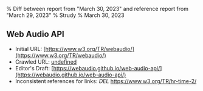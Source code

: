% Diff between report from "March 30, 2023" and reference report from "March 29, 2023"
% Strudy
% March 30, 2023

## Web Audio API

- Initial URL: [https://www.w3.org/TR/webaudio/](https://www.w3.org/TR/webaudio/)
- Crawled URL: [undefined](undefined)
- Editor's Draft: [https://webaudio.github.io/web-audio-api/](https://webaudio.github.io/web-audio-api/)
- Inconsistent references for links: *DEL* https://www.w3.org/TR/hr-time-2/



